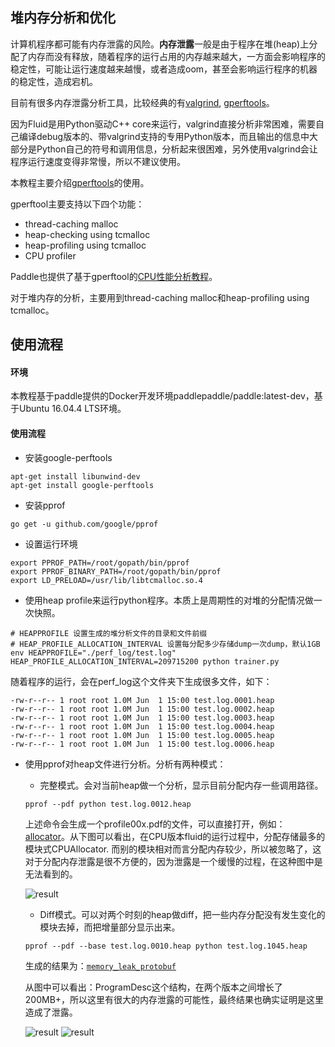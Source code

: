 ## 堆内存分析和优化

计算机程序都可能有内存泄露的风险。**内存泄露**一般是由于程序在堆(heap)上分配了内存而没有释放，随着程序的运行占用的内存越来越大，一方面会影响程序的稳定性，可能让运行速度越来越慢，或者造成oom，甚至会影响运行程序的机器的稳定性，造成宕机。


目前有很多内存泄露分析工具，比较经典的有[valgrind](http://valgrind.org/docs/manual/quick-start.html#quick-start.intro), [gperftools](https://gperftools.github.io/gperftools/)。

因为Fluid是用Python驱动C++ core来运行，valgrind直接分析非常困难，需要自己编译debug版本的、带valgrind支持的专用Python版本，而且输出的信息中大部分是Python自己的符号和调用信息，分析起来很困难，另外使用valgrind会让程序运行速度变得非常慢，所以不建议使用。

本教程主要介绍[gperftools](https://gperftools.github.io/gperftools/)的使用。

gperftool主要支持以下四个功能：

- thread-caching malloc
- heap-checking using tcmalloc
- heap-profiling using tcmalloc
- CPU profiler

Paddle也提供了基于gperftool的[CPU性能分析教程](https://github.com/PaddlePaddle/Paddle/blob/develop/doc/fluid/howto/optimization/cpu_profiling_cn.md)。

对于堆内存的分析，主要用到thread-caching malloc和heap-profiling using tcmalloc。

## 使用流程
#### 环境
本教程基于paddle提供的Docker开发环境paddlepaddle/paddle:latest-dev，基于Ubuntu 16.04.4 LTS环境。

#### 使用流程

- 安装google-perftools

```
apt-get install libunwind-dev 
apt-get install google-perftools
```

- 安装pprof

```
go get -u github.com/google/pprof
```

- 设置运行环境

```
export PPROF_PATH=/root/gopath/bin/pprof
export PPROF_BINARY_PATH=/root/gopath/bin/pprof
export LD_PRELOAD=/usr/lib/libtcmalloc.so.4
```

- 使用heap profile来运行python程序。本质上是周期性的对堆的分配情况做一次快照。

```
# HEAPPROFILE 设置生成的堆分析文件的目录和文件前缀
# HEAP_PROFILE_ALLOCATION_INTERVAL 设置每分配多少存储dump一次dump，默认1GB
env HEAPPROFILE="./perf_log/test.log" HEAP_PROFILE_ALLOCATION_INTERVAL=209715200 python trainer.py
```

随着程序的运行，会在perf_log这个文件夹下生成很多文件，如下：

```
-rw-r--r-- 1 root root 1.0M Jun  1 15:00 test.log.0001.heap
-rw-r--r-- 1 root root 1.0M Jun  1 15:00 test.log.0002.heap
-rw-r--r-- 1 root root 1.0M Jun  1 15:00 test.log.0003.heap
-rw-r--r-- 1 root root 1.0M Jun  1 15:00 test.log.0004.heap
-rw-r--r-- 1 root root 1.0M Jun  1 15:00 test.log.0005.heap
-rw-r--r-- 1 root root 1.0M Jun  1 15:00 test.log.0006.heap
```

- 使用pprof对heap文件进行分析。分析有两种模式：
	- 完整模式。会对当前heap做一个分析，显示目前分配内存一些调用路径。

	```
	pprof --pdf python test.log.0012.heap
	```
	上述命令会生成一个profile00x.pdf的文件，可以直接打开，例如：[allocator](https://github.com/jacquesqiao/Paddle/blob/tutorial-of-memory-profile/doc/fluid/howto/optimization/memory_cpu_allocator.pdf)。从下图可以看出，在CPU版本fluid的运行过程中，分配存储最多的模块式CPUAllocator. 而别的模块相对而言分配内存较少，所以被忽略了，这对于分配内存泄露是很不方便的，因为泄露是一个缓慢的过程，在这种图中是无法看到的。
	
	![result](https://github.com/jacquesqiao/Paddle/blob/tutorial-of-memory-profile/doc/fluid/howto/optimization/memory_cpu_allocator.jpg)
	
	- Diff模式。可以对两个时刻的heap做diff，把一些内存分配没有发生变化的模块去掉，而把增量部分显示出来。
	```
	pprof --pdf --base test.log.0010.heap python test.log.1045.heap
	```
	生成的结果为：[`memory_leak_protobuf`](https://github.com/jacquesqiao/Paddle/blob/tutorial-of-memory-profile/doc/fluid/howto/optimization/memory_leak_protobuf.pdf)
	
	从图中可以看出：ProgramDesc这个结构，在两个版本之间增长了200MB+，所以这里有很大的内存泄露的可能性，最终结果也确实证明是这里造成了泄露。
	
	![result](https://github.com/jacquesqiao/Paddle/blob/tutorial-of-memory-profile/doc/fluid/howto/optimization/memory_program_desc.png)
	![result](https://github.com/jacquesqiao/Paddle/blob/tutorial-of-memory-profile/doc/fluid/howto/optimization/memory_protobuf_arena.png)
	
